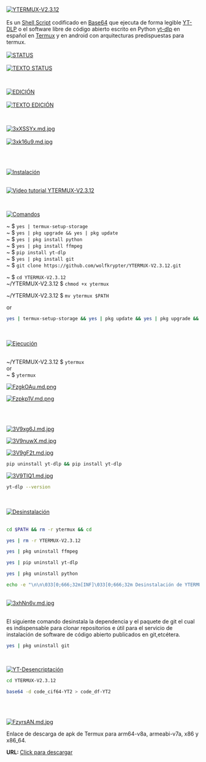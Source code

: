 <a href="https://freeimage.host/i/3naCeBS"><img src="https://iili.io/3naCeBS.md.jpg" alt="YTERMUX-V2.3.12" border="0" align="center"></a>
<br/>
<br/>
Es un <a href="https://es.wikipedia.org/wiki/Script_de_shell">Shell Script</a> codificado en <a href="https://es.wikipedia.org/wiki/Base64">Base64</a> que ejecuta de forma legible <a href="https://es.wikipedia.org/wiki/Youtube-dl">YT-DLP</a> o el software libre de código abierto escrito en Python <a href="https://pypi.org/project/yt-dlp">yt-dlp</a> en español en <a href="https://es.wikipedia.org/wiki/Termux#:~:text=Termux%20es%20un%20emulador%20de,de%20paquetes%20de%20la%20aplicaci%C3%B3n">Termux</a> y en android con arquitecturas predispuestas para termux.
<br/>
<br/>
<a href="https://freeimage.host/i/3xX7YFf"><img src="https://iili.io/3xX7YFf.md.jpg" alt="STATUS" border="0"></a>
<br/>
<br/>
<a href="https://freeimage.host/i/3xwNE9p"><img src="https://iili.io/3xwNE9p.md.jpg" alt="TEXTO STATUS" border="0"></a>


<br/>

<a href="https://freeimage.host/i/3xXEPLB"><img src="https://iili.io/3xXEPLB.md.jpg" alt="EDICIÓN" border="0"></a>
<br/>
<br/>
<a href="https://freeimage.host/i/3xwDmaR"><img src="https://iili.io/3xwDmaR.md.jpg" alt="TEXTO EDICIÓN" border="0"></a>

<br/>

<a href="https://freeimage.host/i/3xXSSYx"><img src="https://iili.io/3xXSSYx.md.jpg" alt="3xXSSYx.md.jpg" border="0"></a>
<br/>
<br/>
<a href="https://freeimage.host/i/3xk16u9"><img src="https://iili.io/3xk16u9.md.jpg" alt="3xk16u9.md.jpg" border="0"></a>


<br/>
<br/>

<a href="https://freeimage.host/i/3nnxAOu"><img src="https://iili.io/3nnxAOu.md.jpg" alt="Instalación" border="0"></a>
<br/>
<br/>

[![Video tutorial YTERMUX-V2.3.12](https://iili.io/3nERkdJ.md.jpg)](https://www.youtube.com/watch?v=0c-UVrny8pI)
<br/>


<br/>

<a href="https://freeimage.host/i/3n0jrap"><img src="https://iili.io/3n0jrap.md.jpg" alt="Comandos" border="0"></a>


~ $ ``` yes | termux-setup-storage ```
<br />
~ $ ``` yes | pkg upgrade && yes | pkg update ```
<br />
~ $ ``` yes | pkg install python ```
<br />
~ $ ``` yes | pkg install ffmpeg ```
<br />
~ $ ``` pip install yt-dlp ```
<br />
~ $ ``` yes | pkg install git ```
<br />
~ $ ``` git clone https://github.com/wolfkrypter/YTERMUX-V2.3.12.git ```
<br />

~ $ ``` cd YTERMUX-V2.3.12 ```
<br />
~/YTERMUX-V2.3.12 $ ``` chmod +x ytermux ```
<br />

~/YTERMUX-V2.3.12 $ ``` mv ytermux $PATH ```
<p>or</p>

```bash
yes | termux-setup-storage && yes | pkg update && yes | pkg upgrade && yes | pkg install python && yes | pkg install ffmpeg && pip install yt-dlp && yes | pkg install git && git clone https://github.com/wolfkrypter/YTERMUX-V2.3.12.git && cd YTERMUX-V2.3.12 && chmod +x ytermux && mv ytermux $PATH && echo -e "\n\n\033[1;37m[Instalación de YTERMUX-V2.3.12 completada]\033[0m\n\n"

```

<br />





<br />
<a href="https://freeimage.host/i/3nxOEPa"><img src="https://iili.io/3nxOEPa.md.jpg" alt="Ejecución" border="0"></a>

<br />
<br />


~/YTERMUX-V2.3.12 $ ``` ytermux ```
<br/>
or
<br/>
~ $ ``` ytermux ```
<br/>



<a href="https://freeimage.host/i/FzgkOAu"><img src="https://iili.io/FzgkOAu.md.png" alt="FzgkOAu.md.png" border="0"></a>


<a href="https://freeimage.host/i/Fzpkp1V"><img src="https://iili.io/Fzpkp1V.md.png" alt="Fzpkp1V.md.png" border="0"></a>



<br/>
<br/>

<a href="https://freeimage.host/i/3V9xg6J"><img src="https://iili.io/3V9xg6J.md.jpg" alt="3V9xg6J.md.jpg" border="0"></a>





<a href="https://freeimage.host/i/3V9nuwX"><img src="https://iili.io/3V9nuwX.md.jpg" alt="3V9nuwX.md.jpg" border="0"></a>





<a href="https://freeimage.host/i/3V9gF2t"><img src="https://iili.io/3V9gF2t.md.jpg" alt="3V9gF2t.md.jpg" border="0"></a>


```bash
pip uninstall yt-dlp && pip install yt-dlp
```

<a href="https://freeimage.host/i/3V9TIQ1"><img src="https://iili.io/3V9TIQ1.md.jpg" alt="3V9TIQ1.md.jpg" border="0"></a>

```bash
yt-dlp --version
```

<br/>
<br/>
<a href="https://freeimage.host/i/3nnIUoG"><img src="https://iili.io/3nnIUoG.md.jpg" alt="Desinstalación" border="0"></a>

<br/>
<br/>

```bash
cd $PATH && rm -r ytermux && cd
```

```bash
yes | rm -r YTERMUX-V2.3.12
```



```bash
yes | pkg uninstall ffmpeg
```


```bash
yes | pip uninstall yt-dlp
```

```bash
yes | pkg uninstall python
```

```bash
echo -e "\n\n\033[0;666;32m[INF]\033[0;666;32m Desinstalación de YTERMUX-V2.3.12 completada.\n\n"
```



<br/>
<a href="https://freeimage.host/i/3xhNn6v"><img src="https://iili.io/3xhNn6v.md.jpg" alt="3xhNn6v.md.jpg" border="0"></a>
<br/>
<br/>
<p>El siguiente comando desinstala la dependencia y el paquete de git el cual es indispensable para clonar repositorios e útil para el servicio de instalación de software de código abierto publicados en git,etcétera.</p>

```bash
yes | pkg uninstall git
```

<br/>

<a href="https://freeimage.host/i/3vlNH6Q"><img src="https://iili.io/3vlNH6Q.md.jpg" alt="YT-Desencriptación" border="0"></a>

```bash
cd YTERMUX-V2.3.12
```

```bash
base64 -d code_cif64-YT2 > code_df-YT2
```



<br/>
<br/>


<a href="https://freeimage.host/i/FzyrsAN"><img src="https://iili.io/FzyrsAN.md.jpg" alt="FzyrsAN.md.jpg" border="0"></a>
<p>Enlace de descarga de apk de Termux para arm64-v8a, armeabi-v7a, x86 y x86_64.
  
<strong>URL: </strong><a href="https://f-droid.org/repo/com.termux_1022.apk">Click para descargar</a></p>

